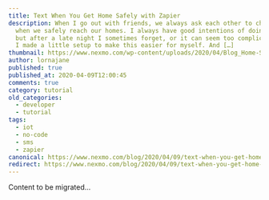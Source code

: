 ```yaml
---
title: Text When You Get Home Safely with Zapier
description: When I go out with friends, we always ask each other to check in
  when we safely reach our homes. I always have good intentions of doing this,
  but after a late night I sometimes forget, or it can seem too complicated. So
  I made a little setup to make this easier for myself. And […]
thumbnail: https://www.nexmo.com/wp-content/uploads/2020/04/Blog_Home-Safe_1200x600.png
author: lornajane
published: true
published_at: 2020-04-09T12:00:45
comments: true
category: tutorial
old_categories:
  - developer
  - tutorial
tags:
  - iot
  - no-code
  - sms
  - zapier
canonical: https://www.nexmo.com/blog/2020/04/09/text-when-you-get-home-safely-with-zapier-dr
redirect: https://www.nexmo.com/blog/2020/04/09/text-when-you-get-home-safely-with-zapier-dr
---
```

Content to be migrated...